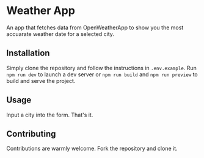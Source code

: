 # Weather App
An app that fetches data from OpenWeatherApp to show you the most accuarate weather date for a selected city.

## Installation
Simply clone the repository and follow the instructions in `.env.example`. Run `npm run dev` to launch a dev server or `npm run build` and `npm run preview` to build and serve the project.

## Usage
Input a city into the form. That's it.

## Contributing
Contributions are warmly welcome. Fork the repository and clone it. 